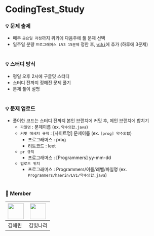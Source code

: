 # CodingTest_Study   
### 💡 문제 출제
* 매주 `금요일 자정`까지 위키에 다음주에 풀 문제 선택
* 일주일 분량 `프로그래머스 LV3 15문제` 정한 후, [`wiki`](https://github.com/haerin7427/CodingTest_Study/wiki)에 추가 (하루에 3문제)
<br></br>
### 💡 스터디 방식
* 평일 오후 2시에 구글밋  스터디
* 스터디 전까지 정해진 문제 풀기
* 문제 풀이 설명
<br></br>
### 💡 문제 업로드
* 풀이한 코드는 스터디 전까지 본인 브랜치에 커밋 후, 메인 브랜치에 합치기
  * `파일명` : 문제이름 (ex. `약수의합.java`)
  * `커밋 메세지 규칙` : [사이트명] 문제이름 (ex. `[prog] 약수의합`)
    * 프로그래머스 : prog
    * 리트코드 : leet
  * `pr 규칙` 
    * 프로그래머스 : [Programmers] yy-mm-dd
  * `업로드 위치`
    * 프로그래머스 : Programmers/이름/레벨/파일명 (ex. `Programmers/haerin/LV1/약수의합.java`)
<br></br>
### 👥 Member
|<a href="https://github.com/haerin7427"><img src="https://avatars.githubusercontent.com/u/43716537?v=4?s=100" width="50px;" alt="">|<a href="https://github.com/KimBitnari"><img src="https://avatars.githubusercontent.com/u/59634496?v=4?s=100" width="50px;" alt="">|
|-----|-----|
|김해린|김빛나리|

